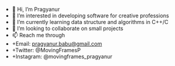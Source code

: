 - 👋 Hi, I’m Pragyanur
- 👀 I’m interested in developing software for creative professions
- 🌱 I’m currently learning data structure and algorithms in C++/C
- 💞️ I’m looking to collaborate on small projects
- 📫 Reach me through
-   +Email: pragyanur.babu@gmail.com
-   +Twitter: @MovingFramesP
-   +Instagram: @movingframes_pragyanur

<!---
Pragyanur/Pragyanur is a ✨ special ✨ repository because its `README.md` (this file) appears on your GitHub profile.
You can click the Preview link to take a look at your changes.
--->
